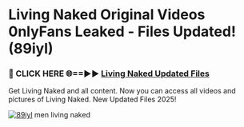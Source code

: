 # Living Naked Original Videos 0nlyFans Leaked - Files Updated! (89iyl)

<h3>🔴 CLICK HERE 🌐==►► <a href="https://tinyurl.com/yckcrads" rel="nofollow">Living Naked Updated Files</a></h3>

Get Living Naked and all content. Now you can access all videos and pictures of Living Naked. New Updated Files 2025!

[![89iyl](https://i.imgur.com/hpKpOFt.gif)](https://tinyurl.com/yckcrads)
men living naked